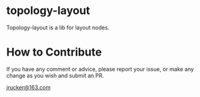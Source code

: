 # topology-layout

Topology-layout is a lib for layout nodes.

# How to Contribute

If you have any comment or advice, please report your issue, or make any change as you wish and submit an PR.

jrucker@163.com
